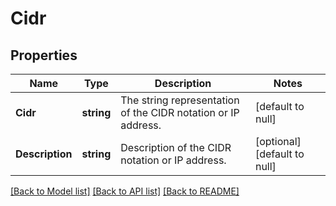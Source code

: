 # Cidr

## Properties
Name | Type | Description | Notes
------------ | ------------- | ------------- | -------------
**Cidr** | **string** | The string representation of the CIDR notation or IP address. | [default to null]
**Description** | **string** | Description of the CIDR notation or IP address. | [optional] [default to null]

[[Back to Model list]](../README.md#documentation-for-models) [[Back to API list]](../README.md#documentation-for-api-endpoints) [[Back to README]](../README.md)

